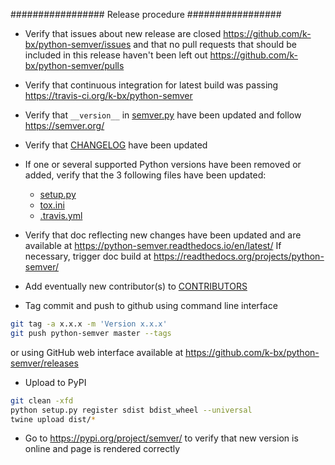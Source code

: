 #################
Release procedure
#################

* Verify that issues about new release are closed https://github.com/k-bx/python-semver/issues and that no pull requests that should be included in this release haven't been left out https://github.com/k-bx/python-semver/pulls

* Verify that continuous integration for latest build was passing https://travis-ci.org/k-bx/python-semver

* Verify that `__version__` in [semver.py](https://github.com/k-bx/python-semver/blob/master/semver.py) have been updated and follow https://semver.org/

* Verify that [CHANGELOG](https://github.com/k-bx/python-semver/blob/master/CHANGELOG.rst) have been updated

* If one or several supported Python versions have been removed or added, verify that the 3 following files have been updated:
  * [setup.py](https://github.com/k-bx/python-semver/blob/master/setup.py)
  * [tox.ini](https://github.com/k-bx/python-semver/blob/master/tox.ini)
  * [.travis.yml](https://github.com/k-bx/python-semver/blob/master/.travis.yml)

* Verify that doc reflecting new changes have been updated and are available at https://python-semver.readthedocs.io/en/latest/ If necessary, trigger doc build at https://readthedocs.org/projects/python-semver/

* Add eventually new contributor(s) to [CONTRIBUTORS](https://github.com/k-bx/python-semver/blob/master/CONTRIBUTORS)

* Tag commit and push to github using command line interface

```bash
git tag -a x.x.x -m 'Version x.x.x'
git push python-semver master --tags
```

or using GitHub web interface available at https://github.com/k-bx/python-semver/releases

* Upload to PyPI

```bash
git clean -xfd
python setup.py register sdist bdist_wheel --universal
twine upload dist/*
```

* Go to https://pypi.org/project/semver/ to verify that new version is online and page is rendered correctly
